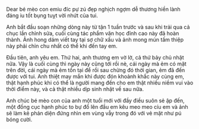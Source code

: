 Dear bé mèo con emiu đíc pự zú đẹp nghịch ngợm dễ thương hiền lành đáng iu tốt bụng tuỵt vời nhứt của tui.

Anh bắt đầu soạn những dòng này từ tận 1 tuần trước và sau khi trải qua cả chục lần chỉnh sửa, cuối cùng tác phẩm văn học đỉnh cao này đã hoàn thành. Ảnh hong dám viết tay tại sợ chữ xấu và ảnh mong mún tấm thiệp này phải chỉn chu nhất có thể khi đến tay em.

Đầu tiên, anh yêu em. Thứ hai, anh thương em vờ lờ, cả thứ bảy chủ nhật nữa.
Vậy là cuối cùng thì ngày này cũng tới rồi nè, cái ngày mà ẻm có mặt trên đời, cái ngày mà ẻm tồn tại để rồi sau chừng đó thời gian, ẻm đã đến được với tui. Anh thiệt may mắn khi được đón khoảnh khắc này cùng em, thật hạnh phúc khi có thể là người mang đến cho em thật nhiều niềm vui vào thời điểm này, và cả thật nhiều dịp sinh nhật về sau nữa.

Anh chúc bé mèo con của anh một tuổi mới với đầy điều suôn sẻ ập đến, một đống cục hạnh phúc to bự đổ lên đầu em kêu meo meo cíu em và ảnh sẽ làm kẻ phản diện đứng nhìn em vùng vẫy trong đó với vẻ mặt như pú bóng cười. 